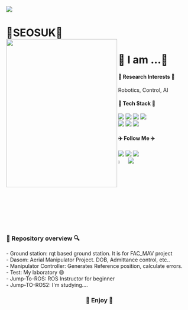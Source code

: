 <img src="https://capsule-render.vercel.app/api?type=waving&color=auto&height=200&section=header&text=SEOSUK's%20GitHub&fontSize=70" />

<h1 align="left"> 🌱SEOSUK🌱
<br/>


<image align="left" src=https://github.com/SEOSUK/SEOSUK/assets/99397827/e7e6d730-a5de-43e0-9202-5e3233d419e2 width="300" height="400">

<h1 align="left"> 🤔 I am ...🤔 
  <br/>
<h4 align="left"> 🤖 Research Interests 🤖</h3>
Robotics, Control, AI
<h4 align="l"> 🌿 Tech Stack 🌿 </h4>
<div>
  <p align="left">
    <img src="https://img.shields.io/badge/ROS-22314E?style=flat-square&logo=ROS&logoColor=white">
    <img src="https://img.shields.io/badge/Ubuntu-E95420?style=flat-square&logo=Ubuntu&logoColor=white">
    <img src="https://img.shields.io/badge/linux-FCC624?style=flat-square&logo=linux&logoColor=black">
    <img src="https://img.shields.io/badge/C++-00599C?style=flat-square&logo=c%2B%2B&logoColor=white">
    <br>
    <img src="https://img.shields.io/badge/Python-3766AB?style=flat-square&logo=Python&logoColor=white">
    <img src="https://img.shields.io/badge/github-181717?style=flat-square&logo=github&logoColor=white">
    <img src="https://img.shields.io/badge/Notion-000000?style=flat-square&logo=Notion&logoColor=white">
  </p>
</div>

<h4 align="left"> ✈️ Follow Me ✈️ </h4>
<div>
  <p align="left">
    <a href="https://github.com/SEOSUK"><img src="https://img.shields.io/badge/GitHub-181717?style=flat-square&logo=GitHub&logoColor=white&link=https://github.com/SEOSUK"/></a>        <!--&nbsp-->
    <a href="mailto:seosu99@seoultech.ac.kr"><img src="https://img.shields.io/badge/Mail-d14836?style=flat-square&logo=Gmail&logoColor=white&link=seosu99@seoultech.ac.kr"/></a>
    <a href="https://https://www.notion.so/JUMP-to-ROS-521e0b65f01e4aa59db2d797d583c3e4/"><img src="https://img.shields.io/badge/Notion-000000?style=flat-square&logo=Notion&logoColor=white&link=https://www.notion.so/JUMP-to-ROS-521e0b65f01e4aa59db2d797d583c3e4"/>
    <br/> 
    <a href="https://mrl.seoultech.ac.kr/index.do"><img src="https://mrl.seoultech.ac.kr/module/upload/file/selectImageView.do?atchFileId=100000003980&fileSn=0" width="4.5%" height="4.5%" "MRL"/></a>
    <a href="https://mrl.seoultech.ac.kr/index.do"><img src="https://img.shields.io/badge/Mobile Robotics Lab.(MRL)-FFFFFF?style=flat-square&logoColor=white&link=https://mrl.seoultech.ac.kr/index.do"/></a>
  </p>
</div>


<h3 align="left"> 🔎 Repository overview 🔍 </h3>
- Ground station: rqt based ground station. It is for FAC_MAV project
<br>
- Dasom: Aerial Manipulator Project. DOB, Admittance control, etc..
<br>
- Manipulator Controller: Generates Reference position, calculate errors.
<br>
- Test: My laboratory 😄
<br>
- Jump-To-ROS: ROS Instructor for beginner 
<br>
- Jump-TO-ROS2: I'm studying....

<br>
<h3 align="middle"> 💫 Enjoy 💫 </h3>

